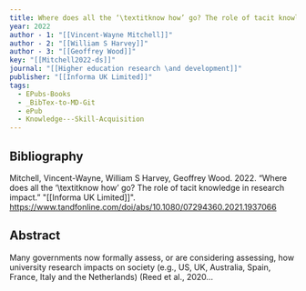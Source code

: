 ```yaml
---
title: Where does all the ‘\textitknow how’ go? The role of tacit knowledge in research impact
year: 2022
author - 1: "[[Vincent-Wayne Mitchell]]"
author - 2: "[[William S Harvey]]"
author - 3: "[[Geoffrey Wood]]"
key: "[[Mitchell2022-ds]]"
journal: "[[Higher education research \and development]]"
publisher: "[[Informa UK Limited]]"
tags:
  - EPubs-Books
  - _BibTex-to-MD-Git
  - ePub
  - Knowledge---Skill-Acquisition
---
```


## Bibliography
Mitchell, Vincent-Wayne, William S Harvey, Geoffrey Wood. 2022. “Where does all the ‘\textitknow how’ go? The role of tacit knowledge in research impact.” "[[Informa UK Limited]]". https://www.tandfonline.com/doi/abs/10.1080/07294360.2021.1937066

## Abstract
Many governments now formally assess, or are considering assessing, how university research impacts on society (e.g., US, UK, Australia, Spain, France, Italy and the Netherlands) (Reed et al., 2020...
